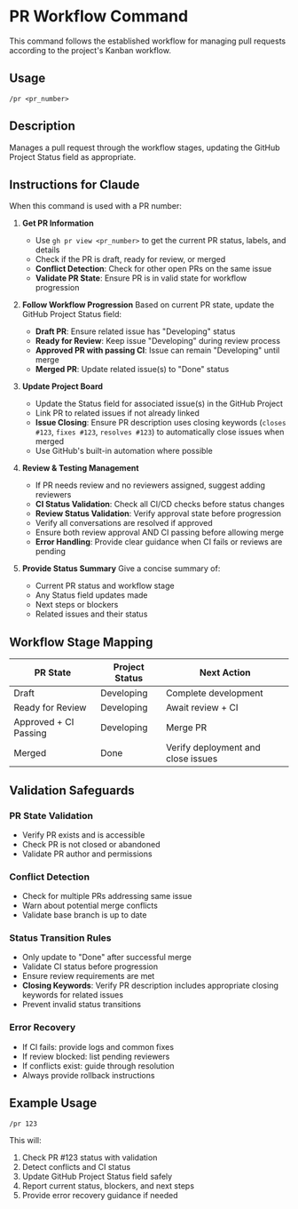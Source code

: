# PR Workflow Command

This command follows the established workflow for managing pull requests according to the project's Kanban workflow.

## Usage
```
/pr <pr_number>
```

## Description
Manages a pull request through the workflow stages, updating the GitHub Project Status field as appropriate.

## Instructions for Claude

When this command is used with a PR number:

1. **Get PR Information**
   - Use `gh pr view <pr_number>` to get the current PR status, labels, and details
   - Check if the PR is draft, ready for review, or merged
   - **Conflict Detection**: Check for other open PRs on the same issue
   - **Validate PR State**: Ensure PR is in valid state for workflow progression

2. **Follow Workflow Progression**
   Based on current PR state, update the GitHub Project Status field:
   
   - **Draft PR**: Ensure related issue has "Developing" status
   - **Ready for Review**: Keep issue "Developing" during review process
   - **Approved PR with passing CI**: Issue can remain "Developing" until merge
   - **Merged PR**: Update related issue(s) to "Done" status

3. **Update Project Board**
   - Update the Status field for associated issue(s) in the GitHub Project
   - Link PR to related issues if not already linked
   - **Issue Closing**: Ensure PR description uses closing keywords (`closes #123`, `fixes #123`, `resolves #123`) to automatically close issues when merged
   - Use GitHub's built-in automation where possible

4. **Review & Testing Management**
   - If PR needs review and no reviewers assigned, suggest adding reviewers
   - **CI Status Validation**: Check all CI/CD checks before status changes
   - **Review Status Validation**: Verify approval state before progression
   - Verify all conversations are resolved if approved
   - Ensure both review approval AND CI passing before allowing merge
   - **Error Handling**: Provide clear guidance when CI fails or reviews are pending

5. **Provide Status Summary**
   Give a concise summary of:
   - Current PR status and workflow stage
   - Any Status field updates made
   - Next steps or blockers
   - Related issues and their status

## Workflow Stage Mapping

| PR State | Project Status | Next Action |
|----------|----------------|-------------|
| Draft | Developing | Complete development |
| Ready for Review | Developing | Await review + CI |
| Approved + CI Passing | Developing | Merge PR |
| Merged | Done | Verify deployment and close issues |

## Validation Safeguards

### PR State Validation
- Verify PR exists and is accessible
- Check PR is not closed or abandoned
- Validate PR author and permissions

### Conflict Detection
- Check for multiple PRs addressing same issue
- Warn about potential merge conflicts
- Validate base branch is up to date

### Status Transition Rules
- Only update to "Done" after successful merge
- Validate CI status before progression
- Ensure review requirements are met
- **Closing Keywords**: Verify PR description includes appropriate closing keywords for related issues
- Prevent invalid status transitions

### Error Recovery
- If CI fails: provide logs and common fixes
- If review blocked: list pending reviewers
- If conflicts exist: guide through resolution
- Always provide rollback instructions

## Example Usage

```
/pr 123
```

This will:
1. Check PR #123 status with validation
2. Detect conflicts and CI status
3. Update GitHub Project Status field safely
4. Report current status, blockers, and next steps
5. Provide error recovery guidance if needed